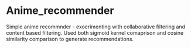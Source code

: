 # Anime_recommender
Simple anime recommnder - exoerimenting with collaborative filtering and content based filtering. Used both sigmoid kernel comaprison and cosine similarity comparison to generate recommendations. 
